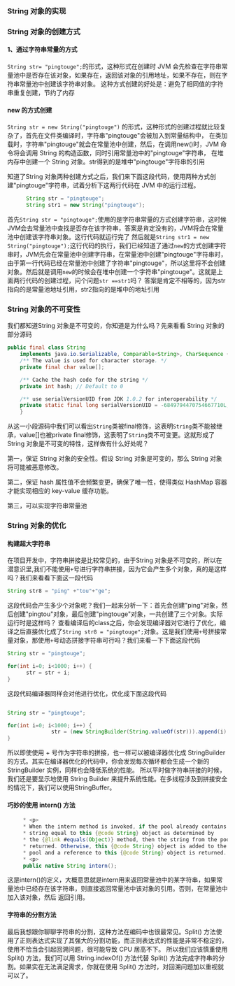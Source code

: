 ### String 对象的实现

### String 对象的创建方式
#### 1、通过字符串常量的方式
``String str= "pingtouge";``的形式，这种形式在创建时 JVM 会先检查在字符串常量池中是否存在该对象，如果存在，返回该对象的引用地址，如果不存在，则在字符串常量池中创建该字符串对象。
这种方式创建的好处是：避免了相同值的字符串重复创建，节约了内存

#### new 的方式创建
``String str = new String("pingtouge")`` 的形式，这种形式的创建过程就比较复杂了，首先在文件类编译时，字符串"pingtouge"会被加入到常量结构中，
在类加载时，字符串"pingtouge"就会在常量池中创建，然后，在调用new()时，JVM 命令将会调用 String 的构造函数，同时引用常量池中的"pingtouge"字符串，
在堆内存中创建一个 String 对象。str得到的是堆中"pingtouge"字符串的引用

知道了String 对象两种创建方式之后，我们来下面这段代码，使用两种方式创建"pingtouge"字符串，试着分析下这两行代码在 JVM 中的运行过程。
```java
      String str = "pingtouge";
      String str1 = new String("pingtouge");
```
首先``String str = "pingtouge";``使用的是字符串常量的方式创建字符串，这时候JVM会去常量池中查找是否存在该字符串，答案是肯定没有的，JVM将会在常量池中创建该字符串对象。这行代码就运行完了
然后就是``String str1 = new String("pingtouge");``这行代码的执行，我们已经知道了通过`new`的方式创建字符串时，JVM先会在常量池中创建字符串，在常量池中创建"pingtouge"字符串时，
由于第一行代码已经在常量池中创建了字符串"pingtouge"，所以这里将不会创建对象。然后就是调用`new`的时候会在堆中创建一个字符串"pingtouge"。这就是上面两行代码的创建过程，问个问题``str ==str1``吗？
答案是肯定不相等的，因为str指向的是常量池地址引用，str2指向的是堆中的地址引用


### String 对象的不可变性
我们都知道String 对象是不可变的，你知道是为什么吗？先来看看 String 对象的部分源码
```java
public final class String
    implements java.io.Serializable, Comparable<String>, CharSequence {
    /** The value is used for character storage. */
    private final char value[];

    /** Cache the hash code for the string */
    private int hash; // Default to 0

    /** use serialVersionUID from JDK 1.0.2 for interoperability */
    private static final long serialVersionUID = -6849794470754667710L;
    }
```
从这一小段源码中我们可以看出`String`类被final修饰，这表明`String`类不能被继承，value[]也被private final修饰，这表明了`String`类不可变更。这就形成了String 对象是不可变的特性，这样做有什么好处呢？

第一，保证 String 对象的安全性。假设 String 对象是可变的，那么 String 对象将可能被恶意修改。

第二，保证 hash 属性值不会频繁变更，确保了唯一性，使得类似 HashMap 容器才能实现相应的 key-value 缓存功能。

第三，可以实现字符串常量池

### String 对象的优化
#### 构建超大字符串
在项目开发中，字符串拼接是比较常见的，由于String 对象是不可变的，所以在潜意识里,我们不能使用`+`号进行字符串拼接，因为它会产生多个对象，真的是这样吗？我们来看看下面这一段代码
```java
String str8 = "ping" +"tou"+"ge";
```     
这段代码会产生多少个对象呢？我们一起来分析一下：首先会创建"ping"对象，然后创建"pingtou"对象，最后创建"pingtouge"对象，一共创建了三个对象。实际运行时是这样吗？
查看编译后的class之后，你会发现编译器对它进行了优化，编译之后直接优化成了``String str8 = "pingtouge";``对象。这是我们使用`+`号拼接常量对象，那使用`+`号动态拼接字符串可行吗？我们来看一下下面这段代码
```java
String str = "pingtouge";

for(int i=0; i<1000; i++) {
      str = str + i;
}

```
这段代码编译器同样会对他进行优化，优化成下面这段代码
```java

String str = "pingtouge";

for(int i=0; i<1000; i++) {
        	  str = (new StringBuilder(String.valueOf(str))).append(i).toString();
}

```
所以即使使用 + 号作为字符串的拼接，也一样可以被编译器优化成 StringBuilder 的方式。其实在编译器优化的代码中，你会发现每次循环都会生成一个新的 StringBuilder 实例，同样也会降低系统的性能。
所以平时做字符串拼接的时候，我们还是要显示地使用 String Builder 来提升系统性能。在多线程涉及到拼接安全的情况下，我们可以使用StringBuffer。
#### 巧妙的使用 intern() 方法
```java
     * <p>
     * When the intern method is invoked, if the pool already contains a
     * string equal to this {@code String} object as determined by
     * the {@link #equals(Object)} method, then the string from the pool is
     * returned. Otherwise, this {@code String} object is added to the
     * pool and a reference to this {@code String} object is returned.
     * <p>
     public native String intern();
```
这是intern()的定义，大概意思就是intern用来返回常量池中的某字符串，如果常量池中已经存在该字符串，则直接返回常量池中该对象的引用。否则，在常量池中加入该对象，然后 返回引用。

#### 字符串的分割方法

最后我想跟你聊聊字符串的分割，这种方法在编码中也很最常见。Split() 方法使用了正则表达式实现了其强大的分割功能，而正则表达式的性能是非常不稳定的，使用不恰当会引起回溯问题，很可能导致 CPU 居高不下。
所以我们应该慎重使用 Split() 方法，我们可以用 String.indexOf() 方法代替 Split() 方法完成字符串的分割。如果实在无法满足需求，你就在使用 Split() 方法时，对回溯问题加以重视就可以了。     
     
